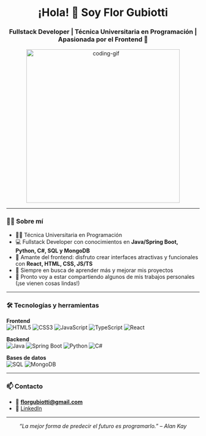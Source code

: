 <h1 align="center">¡Hola! 👋 Soy Flor Gubiotti</h1>
<h3 align="center">Fullstack Developer | Técnica Universitaria en Programación | Apasionada por el Frontend 💜</h3>

<p align="center">
  <img src="https://media.giphy.com/media/qgQUggAC3Pfv687qPC/giphy.gif" width="400" alt="coding-gif"/>
</p>

---

### 💁‍♀️ Sobre mí

- 👩‍🎓 Técnica Universitaria en Programación  
- 💻 Fullstack Developer con conocimientos en **Java/Spring Boot, Python, C#, SQL y MongoDB**  
- 🎨 Amante del frontend: disfruto crear interfaces atractivas y funcionales con **React, HTML, CSS, JS/TS**  
- 🚀 Siempre en busca de aprender más y mejorar mis proyectos  
- 📂 Pronto voy a estar compartiendo algunos de mis trabajos personales (¡se vienen cosas lindas!)

---

### 🛠️ Tecnologías y herramientas

**Frontend**  
![HTML5](https://img.shields.io/badge/-HTML5-E34F26?logo=html5&logoColor=fff)
![CSS3](https://img.shields.io/badge/-CSS3-1572B6?logo=css3&logoColor=fff)
![JavaScript](https://img.shields.io/badge/-JavaScript-F7DF1E?logo=javascript&logoColor=000)
![TypeScript](https://img.shields.io/badge/-TypeScript-3178C6?logo=typescript&logoColor=fff)
![React](https://img.shields.io/badge/-React-61DAFB?logo=react&logoColor=000)

**Backend**  
![Java](https://img.shields.io/badge/-Java-007396?logo=java&logoColor=fff)
![Spring Boot](https://img.shields.io/badge/-Spring%20Boot-6DB33F?logo=spring-boot&logoColor=fff)
![Python](https://img.shields.io/badge/-Python-3776AB?logo=python&logoColor=fff)
![C#](https://img.shields.io/badge/-C%23-239120?logo=c-sharp&logoColor=fff)

**Bases de datos**  
![SQL](https://img.shields.io/badge/-SQL-4479A1?logo=postgresql&logoColor=fff)
![MongoDB](https://img.shields.io/badge/-MongoDB-47A248?logo=mongodb&logoColor=fff)

---

### 📫 Contacto

- 📧 **florgubiotti@gmail.com**  
- 💼 [LinkedIn](https://www.linkedin.com/in/flor-gubiotti-652181262/) 

---

<p align="center"><i>“La mejor forma de predecir el futuro es programarlo.” – Alan Kay</i></p>
